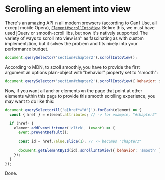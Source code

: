 # Scrolling an element into view

There's an amazing API in all modern browsers (according to Can I Use, all
except mobile Opera),
[`Element#scrollIntoView`](https://developer.mozilla.org/en-US/docs/Web/API/Element/scrollIntoView).
Before this, we must have used jQuery or smooth-scroll libs, but now it's
natively supported. The variety of ways to scroll into view isn't as fascinating
as with custom implementation, but it solves the problem and fits nicely into
your [performance
budget](http://bradfrost.com/blog/post/performance-budget-builder/).

```javascript
document.querySelector('section#chapter2').scrollIntoView();
```

According to MDN, to scroll smoothly, you have to provide the first argument an
options plain-object with "behavior" property set to "smooth":

```javascript
document.querySelector('section#chapter2').scrollIntoView({ behavior: smooth });
```

Now, if you want all anchor elements on the page that point at other elements
within this page to provide this smooth scrolling experience, you may want to do
like this:

```javascript
document.querySelectorAll('a[href*="#"]').forEach(element => {
  const { href } = element.attributes; // -> for example, "#chapter2"

  if (href) {
    element.addEventListener('click', (event) => {
      event.preventDefault();

      const id = href.value.slice(1); // -> becomes "chapter2"

      document.getElementById(id).scrollIntoView({ behavior: 'smooth' });
    });
  }
});
```

Done.
